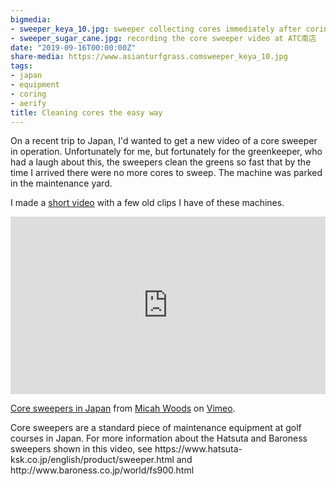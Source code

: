 ```yaml
---
bigmedia:
- sweeper_keya_10.jpg: sweeper collecting cores immediately after coring
- sweeper_sugar_cane.jpg: recording the core sweeper video at ATC南店
date: "2019-09-16T00:00:00Z"
share-media: https://www.asianturfgrass.comsweeper_keya_10.jpg
tags:
- japan
- equipment
- coring
- aerify
title: Cleaning cores the easy way
---
```


On a recent trip to Japan, I'd wanted to get a new video of a core sweeper in operation. Unfortunately for me, but fortunately for the greenkeeper, who had a laugh about this, the sweepers clean the greens so fast that by the time I arrived there were no more cores to sweep. The machine was parked in the maintenance yard.

I made a [short video](https://vimeo.com/micahwoods/sweepers) with a few old clips I have of these machines.

<div style="padding:56.25% 0 0 0;position:relative;"><iframe src="https://player.vimeo.com/video/360224608" style="position:absolute;top:0;left:0;width:100%;height:100%;" frameborder="0" allow="autoplay; fullscreen" allowfullscreen></iframe></div><script src="https://player.vimeo.com/api/player.js"></script>
<p><a href="https://vimeo.com/360224608">Core sweepers in Japan</a> from <a href="https://vimeo.com/micahwoods">Micah Woods</a> on <a href="https://vimeo.com">Vimeo</a>.</p>
<p>
Core sweepers are a standard piece of maintenance equipment at golf courses in Japan. For more information about the Hatsuta and Baroness sweepers shown in this video, see https://www.hatsuta-ksk.co.jp/english/product/sweeper.html and http://www.baroness.co.jp/world/fs900.html</p>


